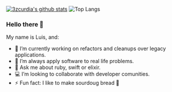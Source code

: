 [![3zcurdia's github stats](https://github-readme-stats.vercel.app/api?username=3zcurdia&show_icons=true&count_private=true&show_icons=true)](https://github.com/anuraghazra/github-readme-stats)
![Top Langs](https://github-readme-stats.vercel.app/api/top-langs/?username=3zcurdia&layout=compact)

### Hello there 👋

My name is Luis, and:

- 🔭 I’m currently working on refactors and cleanups over legacy applications.
- 🌱 I’m always apply software to real life problems.
- 💬 Ask me about ruby, swift or elixir.
- 💻 I’m looking to collaborate with developer comunities.
- ⚡ Fun fact: I like to make sourdoug bread 🥖

<!--
**3zcurdia/3zcurdia** is a ✨ _special_ ✨ repository because its `README.md` (this file) appears on your GitHub profile.

Here are some ideas to get you started:

- 🔭 I’m currently working on ...
- 🌱 I’m currently learning ...
- 👯 I’m looking to collaborate on ...
- 🤔 I’m looking for help with ...
- 💬 Ask me about ...
- 📫 How to reach me: ...
- 😄 Pronouns: ...
- ⚡ Fun fact: ...

[![Top Langs](https://github-readme-stats.vercel.app/api/top-langs/?username=3zcurdia)](https://github.com/anuraghazra/github-readme-stats)

-->
